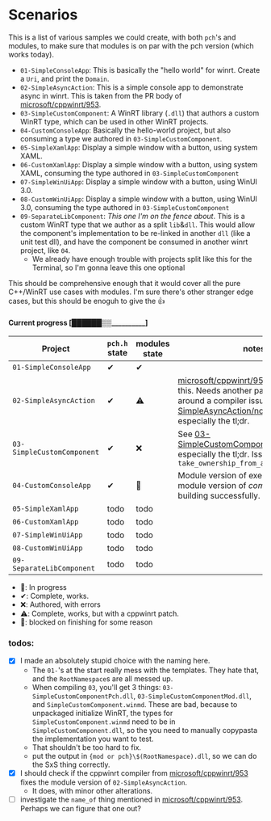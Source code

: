 # Scenarios


This is a list of various samples we could create, with both `pch`'s and modules, to make sure that modules is on par with the pch version (which works today). 


* `01-SimpleConsoleApp`: This is basically the "hello world" for winrt. Create a `Uri`, and print the `Domain`.
* `02-SimpleAsyncAction`: This is a simple console app to demonstrate async in winrt. This is taken from the PR body of [microsoft/cppwinrt/953].
* `03-SimpleCustomComponent`: A WinRT library (`.dll`) that authors a custom WinRT type, which can be used in other WinRT projects.
* `04-CustomConsoleApp`: Basically the hello-world project, but also consuming a type we authored in `03-SimpleCustomComponent`.
* `05-SimpleXamlApp`: Display a simple window with a button, using system XAML.
* `06-CustomXamlApp`: Display a simple window with a button, using system XAML, consuming the type authored in `03-SimpleCustomComponent`
* `07-SimpleWinUiApp`: Display a simple window with a button, using WinUI 3.0.
* `08-CustomWinUiApp`: Display a simple window with a button, using WinUI 3.0, consuming the type authored in `03-SimpleCustomComponent`
* `09-SeparateLibComponent`: _This one I'm on the fence about_. This is a custom WinRT type that we author as a split `lib`&`dll`. This would allow the component's implementation to be re-linked in another `dll` (like a unit test dll), and have the component be consumed in another winrt project, like `04`.
  - We already have enough trouble with projects split like this for the Terminal, so I'm gonna leave this one optional

This should be comprehensive enough that it would cover all the pure C++/WinRT use cases with modules. I'm sure there's other stranger edge cases, but this should be enoguh to give the 👍


#### Current progress [██████▒▒__________]

Project                    | `pch.h` state | modules state | notes
---------------------------|---------------|---------------|---------------
`01-SimpleConsoleApp`      | ✔ | ✔ |
`02-SimpleAsyncAction`     | ✔ | ⚠️ | [microsoft/cppwinrt/953] nearly fixed this. Needs another patch to work around a compiler issue. See also [02-SimpleAsyncAction/notes.md](./02-SimpleAsyncAction/notes.md), especially the tl;dr.
`03-SimpleCustomComponent` | ✔ | ❌ | See [03-SimpleCustomComponent/README.md](./03-SimpleCustomComponent/README.md), especially the tl;dr. Issue with `take_ownership_from_abi`
`04-CustomConsoleApp`      | ✔ | 📝 | Module version of exe blocked on module version of _component_ (03) building successfully.
`05-SimpleXamlApp`         | todo | todo |
`06-CustomXamlApp`         | todo | todo |
`07-SimpleWinUiApp`        | todo | todo |
`08-CustomWinUiApp`        | todo | todo |
`09-SeparateLibComponent`  | todo | todo |

* 📝: In progress
* ✔: Complete, works.
* ❌: Authored, with errors
* ⚠️: Complete, works, but with a cppwinrt patch.
* 🛑: blocked on finishing for some reason

### todos:

* [x] I made an absolutely stupid choice with the naming here.
  - The `01-`'s at the start really mess with the templates. They hate that, and the `RootNamespace`s are all messed up.
  -  When compiling `03`, you'll get 3 things: `03-SimpleCustomComponentPch.dll`, `03-SimpleCustomComponentMod.dll`, and `SimpleCustomComponent.winmd`. These are bad, because to unpackaged initialize WinRT, the types for `SimpleCustomComponent.winmd` need to be in `SimpleCustomComponent.dll`, so the you need to manually copypasta the implementation you want to test.
  - That shouldn't be too hard to fix.
  - put the output in `{mod or pch}\$(RootNamespace).dll`, so we can do the SxS thing correctly.
* [x] I should check if the cppwinrt compiler from [microsoft/cppwinrt/953] fixes the module version of `02-SimpleAsyncAction`.
  - It does, with minor other alterations.
* [ ] investigate the `name_of` thing mentioned in [microsoft/cppwinrt/953]. Perhaps we can figure that one out?

[microsoft/cppwinrt/953]: https://github.com/microsoft/cppwinrt/pull/953
